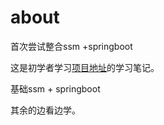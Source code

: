 # about

首次尝试整合ssm +springboot

这是初学者学习[项目地址](https://github.com/macrozheng/mall-learning)的学习笔记。

基础ssm + springboot

其余的边看边学。
